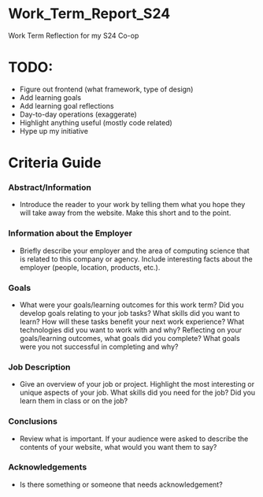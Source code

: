 # Work_Term_Report_S24
Work Term Reflection for my S24 Co-op

# TODO:

- Figure out frontend (what framework, type of design)
- Add learning goals
- Add learning goal reflections
- Day-to-day operations (exaggerate)
- Highlight anything useful (mostly code related)
- Hype up my initiative


# Criteria Guide

### Abstract/Information
- Introduce the reader to your work by telling them what you hope they will take away from the website. Make this short and to the point.
### Information about the Employer
- Briefly describe your employer and the area of computing science that is related to this company or agency. Include interesting facts about the employer (people, location, products, etc.).
### Goals
- What were your goals/learning outcomes for this work term?
Did you develop goals relating to your job tasks?
What skills did you want to learn? How will these tasks benefit your next work experience?
What technologies did you want to work with and why?
Reflecting on your goals/learning outcomes, what goals did you complete? What goals were you not successful in completing and why?
### Job Description
- Give an overview of your job or project. Highlight the most interesting or unique aspects of your job. What skills did you need for the job? Did you learn them in class or on the job?
### Conclusions
- Review what is important. If your audience were asked to describe the contents of your website, what would you want them to say?
### Acknowledgements
- Is there something or someone that needs acknowledgement?
